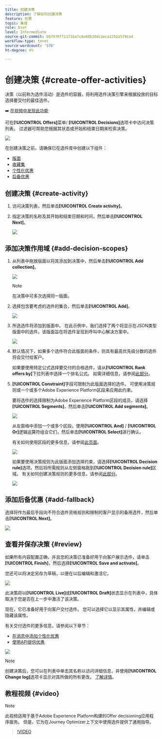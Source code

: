 ```yaml
---
title: 创建决策
description: 了解如何创建决策
feature: 优惠
topic: 集成
role: User
level: Intermediate
source-git-commit: b07970ff11f1ba7c4e6db30dc2eca1252a579ca4
workflow-type: tm+mt
source-wordcount: '576'
ht-degree: 4%

---
```


# 创建决策 {#create-offer-activities}

决策（以前称为选件活动）是选件的容器，将利用选件决策引擎来根据投放的目标选择要交付的最佳选件。

➡️ [在视频中发现此功能](#video)

可在&#x200B;**[!UICONTROL Offers]**&#x200B;菜单/ **[!UICONTROL Decisions]**&#x200B;选项卡中访问决策列表。 过滤器可帮助您根据其状态或开始和结束日期来检索决策。

![](../../assets/activities-list.png)

在创建决策之前，请确保已在选件库中创建以下组件：

* [版面](../offer-library/creating-placements.md)
* [收藏集](../offer-library/creating-collections.md)
* [个性化优惠](../offer-library/creating-personalized-offers.md)
* [后备优惠](../offer-library/creating-fallback-offers.md)

## 创建决策 {#create-activity}

1. 访问决策列表，然后单击&#x200B;**[!UICONTROL Create activity]**。

1. 指定决策的名称及其开始和结束日期和时间，然后单击&#x200B;**[!UICONTROL Next]**。

   ![](../../assets/activities-name.png)

## 添加决策作用域 {#add-decision-scopes}

1. 从列表中拖放版面以将其添加到决策中，然后单击&#x200B;**[!UICONTROL Add collection]**。

   ![](../../assets/activities-placement.png)

   >[!NOTE]
   >
   >在决策中可多次选择同一版面。

1. 选择包含要考虑的选件的集合，然后单击&#x200B;**[!UICONTROL Add]**。

   ![](../../assets/activities-collection.png)

1. 所选选件将添加到版面中。 在此示例中，我们选择了两个将显示在JSON类型版面中的选件，该版面旨在将选件呈现到呼叫中心解决方案中。

   ![](../../assets/offers-added.png)

1. 默认情况下，如果多个选件符合此版面的条件，则具有最高优先级分数的选件将会交付给客户。

   如果要使用特定公式选择要交付的合格选件，请从&#x200B;**[!UICONTROL Rank offers by]**&#x200B;下拉列表中选择一个排名公式。 如需详细信息，请参阅[此部分](../offer-activities/configure-offer-selection.md)。

1. **[!UICONTROL Constraint]**&#x200B;字段可限制为此版面选择的选件。 可使用决策规则或一个或多个Adobe Experience Platform区段来应用此约束。

   要将选件的选择限制为Adobe Experience Platform区段的成员，请选择&#x200B;**[!UICONTROL Segments]**，然后单击&#x200B;**[!UICONTROL Add segments]**。

   ![](../../assets/activity_constraint_segment.png)

   从左窗格中添加一个或多个区段，使用&#x200B;**[!UICONTROL And]** / **[!UICONTROL Or]**&#x200B;逻辑运算符组合它们，然后单击&#x200B;**[!UICONTROL Select]**&#x200B;进行确认。

   有关如何使用区段的更多信息，请参阅[此页面](../../segment/about-segments.md)。

   ![](../../assets/activity_constraint_segment2.png)

   如果要使用决策规则为此版面添加选择约束，请选择&#x200B;**[!UICONTROL Decision rule]**&#x200B;选项，然后将所需规则从左侧窗格拖到&#x200B;**[!UICONTROL Decision rule]**&#x200B;区域。 有关如何创建决策规则的更多信息，请参阅[此部分](../offer-library/creating-decision-rules.md)。

   ![](../../assets/activity_constraint_rule.png)

## 添加后备优惠 {#add-fallback}

选择将作为最后手段向不符合选件资格规则和限制的客户显示的备用选件，然后单击&#x200B;**[!UICONTROL Next]**。

![](../../assets/add-fallback-offer.png)

## 查看并保存决策 {#review}

如果所有内容配置正确，并且您的决策已准备好用于向客户展示选件，请单击&#x200B;**[!UICONTROL Finish]**，然后选择&#x200B;**[!UICONTROL Save and activate]**。

您还可以将决定另存为草稿，以便在以后编辑和激活它。

![](../../assets/save-activities.png)

此决策将以&#x200B;**[!UICONTROL Live]**&#x200B;或&#x200B;**[!UICONTROL Draft]**&#x200B;状态显示在列表中，具体取决于您是否在上一步中激活了该决策。

现在，它已准备好用于向客户交付选件。 您可以选择它以显示其属性，并编辑或隐藏该属性。

有关交付选件的更多信息，请参阅以下章节：

* [在消息中添加个性化优惠](../../deliver-personalized-offers.md)
* [使用API提供优惠](../api-reference/decisions-api/deliver-offers.md)

![](../../assets/activities-created.png)

>[!NOTE]
>
>创建决策后，您可以在列表中单击其名称以访问详细信息，并使用&#x200B;**[!UICONTROL Change log]**&#x200B;选项卡显示对其所做的所有更改。 [了解详情](../get-started/user-interface.md#changes-log)。

## 教程视频 {#video}

>[!NOTE]
>
>此视频适用于基于Adobe Experience Platform构建的Offer decisioning应用程序服务。 但是，它为在Journey Optimizer上下文中使用选件提供了通用指导。

>[!VIDEO](https://video.tv.adobe.com/v/329606?quality=12)
